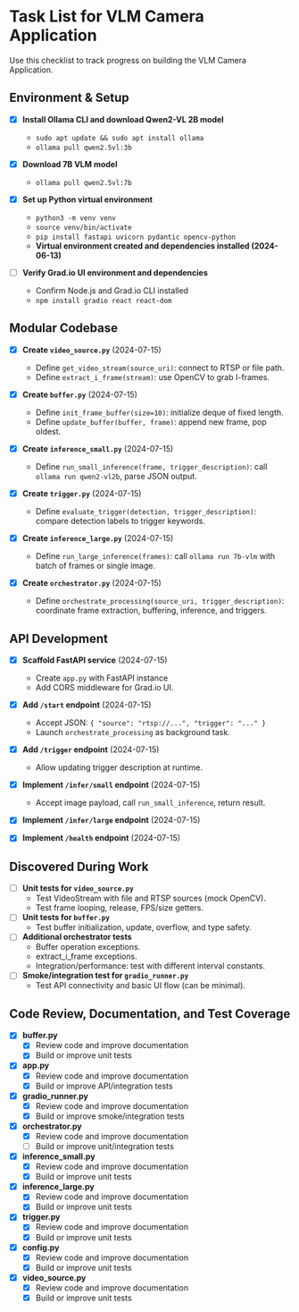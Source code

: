 # Task List for VLM Camera Application

Use this checklist to track progress on building the VLM Camera Application.

## Environment & Setup

* [x] **Install Ollama CLI and download Qwen2-VL 2B model**

  * `sudo apt update && sudo apt install ollama`
  * `ollama pull qwen2.5vl:3b`
* [x] **Download 7B VLM model**

  * `ollama pull qwen2.5vl:7b`
* [x] **Set up Python virtual environment**

  * `python3 -m venv venv`
  * `source venv/bin/activate`
  * `pip install fastapi uvicorn pydantic opencv-python`
  * **Virtual environment created and dependencies installed (2024-06-13)**
* [ ] **Verify Grad.io UI environment and dependencies**

  * Confirm Node.js and Grad.io CLI installed
  * `npm install gradio react react-dom`

## Modular Codebase

* [x] **Create `video_source.py`** (2024-07-15)

  * Define `get_video_stream(source_uri)`: connect to RTSP or file path.
  * Define `extract_i_frame(stream)`: use OpenCV to grab I-frames.
* [x] **Create `buffer.py`** (2024-07-15)

  * Define `init_frame_buffer(size=10)`: initialize deque of fixed length.
  * Define `update_buffer(buffer, frame)`: append new frame, pop oldest.
* [x] **Create `inference_small.py`** (2024-07-15)

  * Define `run_small_inference(frame, trigger_description)`: call `ollama run qwen2-vl2b`, parse JSON output.
* [x] **Create `trigger.py`** (2024-07-15)

  * Define `evaluate_trigger(detection, trigger_description)`: compare detection labels to trigger keywords.
* [x] **Create `inference_large.py`** (2024-07-15)

  * Define `run_large_inference(frames)`: call `ollama run 7b-vlm` with batch of frames or single image.
* [x] **Create `orchestrator.py`** (2024-07-15)

  * Define `orchestrate_processing(source_uri, trigger_description)`: coordinate frame extraction, buffering, inference, and triggers.

## API Development

* [x] **Scaffold FastAPI service** (2024-07-15)

  * Create `app.py` with FastAPI instance
  * Add CORS middleware for Grad.io UI.
* [x] **Add `/start` endpoint** (2024-07-15)

  * Accept JSON: `{ "source": "rtsp://...", "trigger": "..." }`
  * Launch `orchestrate_processing` as background task.
* [x] **Add `/trigger` endpoint** (2024-07-15)

  * Allow updating trigger description at runtime.
* [x] **Implement `/infer/small` endpoint** (2024-07-15)

  * Accept image payload, call `run_small_inference`, return result.
* [x] **Implement `/infer/large` endpoint** (2024-07-15)
* [x] **Implement `/health` endpoint** (2024-07-15)

## Discovered During Work

* [ ] **Unit tests for `video_source.py`**
  * Test VideoStream with file and RTSP sources (mock OpenCV).
  * Test frame looping, release, FPS/size getters.
* [ ] **Unit tests for `buffer.py`**
  * Test buffer initialization, update, overflow, and type safety.
* [ ] **Additional orchestrator tests**
  * Buffer operation exceptions.
  * extract_i_frame exceptions.
  * Integration/performance: test with different interval constants.
* [ ] **Smoke/integration test for `gradio_runner.py`**
  * Test API connectivity and basic UI flow (can be minimal).

## Code Review, Documentation, and Test Coverage

* [x] **buffer.py**
  * [x] Review code and improve documentation
  * [x] Build or improve unit tests
* [x] **app.py**
  * [x] Review code and improve documentation
  * [x] Build or improve API/integration tests
* [x] **gradio_runner.py**
  * [x] Review code and improve documentation
  * [x] Build or improve smoke/integration tests
* [x] **orchestrator.py**
  * [x] Review code and improve documentation
  * [ ] Build or improve unit/integration tests
* [x] **inference_small.py**
  * [x] Review code and improve documentation
  * [x] Build or improve unit tests
* [x] **inference_large.py**
  * [x] Review code and improve documentation
  * [x] Build or improve unit tests
* [x] **trigger.py**
  * [x] Review code and improve documentation
  * [x] Build or improve unit tests
* [x] **config.py**
  * [x] Review code and improve documentation
  * [x] Build or improve unit tests
* [x] **video_source.py**
  * [x] Review code and improve documentation
  * [x] Build or improve unit tests